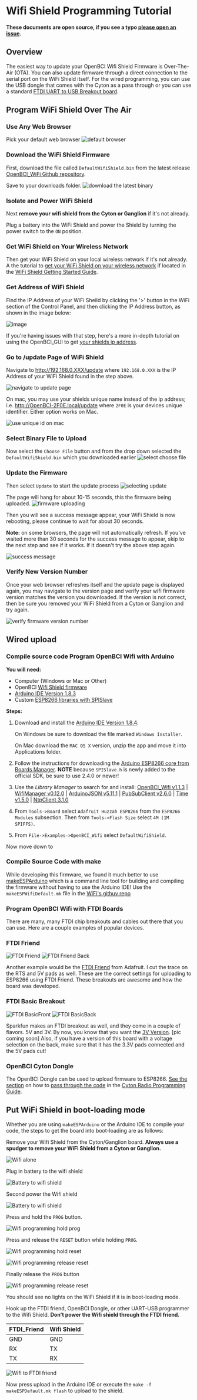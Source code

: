# Wifi Shield Programming Tutorial

**These documents are open source, if you see a typo [please open an issue](https://github.com/OpenBCI/Docs/issues/new).**

## Overview

The easiest way to update your OpenBCI Wifi Shield Firmware is Over-The-Air (OTA). You can also update firmware through a direct connection to the serial port on the WiFi Shield itself. For the wired programming, you can use the USB dongle that comes with the Cyton as a pass through or you can use a standard [FTDI UART to USB Breakout board](http://docs.openbci.com/Hardware/12-Wifi_Programming_Tutorial#wifi-shield-programming-tutorial-program-openbci-wifi-with-ftdi-boards).

## Program WiFi Shield Over The Air

### Use Any Web Browser

Pick your default web browser
![default browser](../assets/images/wifi_firmware_update_default_browser.png)

### Download the WiFi Shield Firmware
First, download the file called `DefaultWifiShield.bin` from the latest release [OpenBCI_WiFi Github repository](https://github.com/OpenBCI/OpenBCI_WIFI/releases/latest).

Save to your downloads folder.
![download the latest binary](../assets/images/wifi_firmware_update_download.png)

### Isolate and Power WiFi Shield
Next **remove your wifi shield from the Cyton or Ganglion** if it's not already.

Plug a battery into the WiFi Shield and power the Shield by turning the power switch to the `ON` position.

### Get WiFi Shield on Your Wireless Network

Then get your WiFi Shield on your local wireless network if it's not already. A the tutorial to [get your WiFi Shield on your wireless network](http://docs.openbci.com/Tutorials/03-Wifi_Getting_Started_Guide#wifi-getting-started-guide-get-the-wifi-shield-on-your-wireless-network) if located in the [WiFi Shield Getting Started Guide](http://docs.openbci.com/Tutorials/03-Wifi_Getting_Started_Guide#wifi-getting-started-guide-overview).

### Get Address of WiFi Shield

Find the IP Address of your WiFi Sheild by clicking the '>' button in the WiFi section of the Control Panel, and then clicking the IP Address button, as shown in the image below:

![image](../assets/images/IPfind.png)

If you're having issues with that step, here's a more in-depth tutorial on using the OpenBCI_GUI to get [your shields ip address](http://docs.openbci.com/Tutorials/03-Wifi_Getting_Started_Guide#wifi-getting-started-guide-get-wifi-shield-ip-mac-address-firmware-version-and-more-get-wifi-shield-ip-address).

### Go to /update Page of WiFi Shield

Navigate to http://192.168.0.XXX/update where `192.168.0.XXX` is the IP Address of your WiFi Shield found in the step above. 

![navigate to update page](../assets/images/wifi_firmware_update_ip_address.png)

On mac, you may use your shields unique name instead of the ip address; i.e. http://OpenBCI-2F0E.local/update where `2F0E` is your devices unique identifier. Either option works on Mac.

![use unique id on mac](../assets/images/wifi_firmware_update_mac_using_mdns.png)

### Select Binary File to Upload
Now select the `Choose File` button and from the drop down selected the `DefaultWifiShield.bin` which you downloaded earlier
![select choose file](../assets/images/wifi_firmware_update_select_binary.png)

### Update the Firmware

Then select `Update` to start the update process
![selecting update](../assets/images/wifi_firmware_update_select_update.png)

The page will hang for about 10-15 seconds, this the firmware being uploaded.
![firmware uploading](../assets/images/wifi_firmware_update_first_wait_page.png)

Then you will see a success message appear, your WiFi Shield is now rebooting, please continue to wait for about 30 seconds.

**Note:** on some browsers, the page will not automatically refresh. If you've waited more than 30 seconds for the success message to appear, skip to the next step and see if it works. If it doesn't try the above step again.

![success message](../assets/images/wifi_firmware_update_select_update.png)

### Verify New Version Number

Once your web browser refreshes itself and the update page is displayed again, you may navigate to the version page and verify your wifi firmware version matches the version you downloaded. If the version is not correct, then be sure you removed your WiFi Shield from a Cyton or Ganglion and try again.

![verify firmware version number](../assets/images/wifi_firmware_update_version.png)

## Wired upload

### Compile source code Program OpenBCI Wifi with Arduino

**You will need:**

* Computer (Windows or Mac or Other)
* OpenBCI [Wifi Shield firmware](https://github.com/OpenBCI/OpenBCI_WIFI)
* [Arduino IDE Version 1.8.3](http://www.arduino.cc/en/main/software)
* Custom [ESP8266 libraries with SPISlave](https://github.com/esp8266/Arduino)

**Steps:**

1. Download and install the [Arduino IDE Version 1.8.4](http://www.arduino.cc/en/main/software).

   On Windows be sure to download the file marked `Windows Installer`.

   On Mac download the `MAC OS X` version, unzip the app and move it into Applications folder.

2. Follow the instructions for downloading the [Arduino ESP8266 core from Boards Manager](https://github.com/esp8266/Arduino). **NOTE** because `SPISlave.h` is newly added to the official SDK, be sure to use 2.4.0 or newer!

3. Use the _Library Manager_ to search for and install: [OpenBCI_Wifi v1.1.3](https://github.com/OpenBCI/OpenBCI_WIFI) | [WifiManager v0.12.0](https://github.com/tzapu/WiFiManager) | [ArduinoJSON v5.11.1](https://bblanchon.github.io/ArduinoJson/) | [PubSubClient v2.6.0](https://pubsubclient.knolleary.net) | [Time v1.5.0](https://github.com/PaulStoffregen/Time) | [NtpClient 3.1.0](https://github.com/arduino-libraries/NTPClient)

4. From `Tools->Board` select `Adafruit Huzzah ESP8266` from the `ESP8266 Modules` subsection. Then from `Tools->Flash Size` select `4M (1M SPIFFS)`.

5. From `File->Examples->OpenBCI_Wifi` select `DefaultWifiShield`.

Now move down to

### Compile Source Code with make

While developing this firmware, we found it much better to use [makeESPArduino](https://github.com/plerup/makeEspArduino) which is a command line tool for building and compiling the firmware without having to use the Arduino IDE! Use the `makeESPWifiDefault.mk` file in the [WiFi's githuv repo](https://github.com/OpenBCI/OpenBCI_WIFI)

### Program OpenBCI Wifi with FTDI Boards

There are many, many FTDI chip breakouts and cables out there that you can use. Here are a couple examples of popular devices.

### FTDI Friend
![FTDI Friend](../assets/images/FTDI_Friend.jpg)
![FTDI Friend Back](../assets/images/FTDI_FriendBack.jpg)

Another example would be the [FTDI Friend](http://www.adafruit.com/products/284) from Adafruit. I cut the trace on the RTS and 5V pads as well. These are the correct settings for uploading to ESP8266 using FTDI Friend. These breakouts are awesome and how the board was developed.

### FTDI Basic Breakout
![FTDI BasicFront](../assets/images/FTDI_BASICfront.jpg)
![FTDI BasicBack](../assets/images/FTDI_BASICback.jpg)

Sparkfun makes an FTDI breakout as well, and they come in a couple of flavors. 5V and 3V. By now, you know that you want the [3V Version](https://www.sparkfun.com/products/9873). [pic coming soon] Also, if you have a version of this board with a voltage selection on the back, make sure that it has the 3.3V pads connected and the 5V pads cut!  

### OpenBCI Cyton Dongle

The OpenBCI Dongle can be used to upload firmware to ESP8266. [See the section](http://docs.openbci.com/Hardware/06-Cyton_Radios_Programming_Tutorial#cyton-radios-programming-tutorial-uploading-device-firmware-to-cyton-board-upload-pass-thru-radio-firmware-version-2xx-fall-2016) on how to [pass through the code](http://docs.openbci.com/Hardware/06-Cyton_Radios_Programming_Tutorial#cyton-radios-programming-tutorial-uploading-device-firmware-to-cyton-board-program-device-radio-with-openbci-dongle) in the [Cyton Radio Programming Guide](http://docs.openbci.com/Hardware/06-Cyton_Radios_Programming_Tutorial).

## Put WiFi Shield in boot-loading mode

Whether you are using `makeESPArduino` or the Arduino IDE to compile your code, the steps to get the board into boot-loading are as follows:

Remove your Wifi Shield from the Cyton/Ganglion board. **Always use a spudger to remove your WiFi Shield from a Cyton or Ganglion.**

![Wifi alone](../assets/images/wifi_programming_alone.jpg)

Plug in battery to the wifi shield

![Battery to wifi shield](../assets/images/wifi_programming_power.jpg)

Second power the Wifi shield

![Battery to wifi shield](../assets/images/wifi_programming_power_in.JPG)

Press and hold the `PROG` button.

![Wifi programming hold prog](../assets/images/wifi_programming_hold_prog.jpg)

Press and release the `RESET` button while holding `PROG`.

![Wifi programming hold reset](../assets/images/wifi_programming_hold_reset.jpg)

![Wifi programming release reset](../assets/images/wifi_programming_release_reset.jpg)

Finally release the `PROG` button

![Wifi programming release reset](../assets/images/wifi_programming_release_prog.jpg)

You should see no lights on the WiFi Shield if it is in boot-loading mode.

Hook up the FTDI friend, OpenBCI Dongle, or other UART-USB programmer to the Wifi Shield. **Don't power the Wifi shield through the FTDI friend.**

|FTDI_Friend|Wifi Shield|
|-----------|-----------|
|GND|GND|
|RX|TX|
|TX|RX|

![Wifi to FTDI friend](../assets/images/wifi_programming_ftdi_friend_hooked_up.jpg)

Now press upload in the Arduino IDE or execute the `make -f makeESPDefault.mk flash` to upload to the shield.
